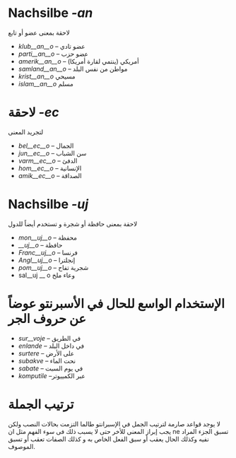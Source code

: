 # Nachsilbe *-an*

لاحقة بمعنى عضو أو تابع 
- *klub__an__o*    – عضو تادي
- *parti__an__o*   – عضو حزب 
- *amerik__an__o*  – أمريكي (ينتمي لقارة أمريكا)
- *samland__an__o* – مواطن من نفس البلد
- *krist__an__o* مسيحي
- *islam__an__o* مسلم 

# لاحقة *-ec*

لتجريد المعنى 
- *bel__ec__o* – الجمال 
- *jun__ec__o* – سن الشباب
- *varm__ec__o* – الدفئ
- *hom__ec__o* – الإنسانية 
- *amik__ec__o* – الصداقة 
 

# Nachsilbe *-uj*

لاحقة بمعنى حافظة أو شجرة و تستخدم أيضاً للدول 
- *mon__uj__o* – محفظة 
- *__uj__o* – حافظة 
- *Franc__uj__o* – فرنسا 
- *Angl__uj__o* – إنجلترا
- *pom__uj__o* – شجرية تفاح
- sal__uj __ o وعاء ملخ  
 

# الإستخدام الواسع للحال في الأسبرنتو عوضاً عن حروف الجر 


- *sur__voje* – في الطريق 
- *enlande* – في داخل البلد 
- *surtere* – على الأرض 
- *subakve* – نحت الماء 
- *sabate* – في يوم السبت 
- *komputile* –عبر الكمييوتر 
 

# ترتيب الجملة 


لا يوجد قواعد صارمة لترتيب الجمل في الإسبرانتو طالما التزمت  بحالات النصب ولكن يجب إبراز المعنى للأخر حتى لا يسبب ذلك فى سوء الفهم مثل ان ne تسبق الجزء المراد نفيه وكذلك الحال يعقب أو سبق الفعل الخاص به و كذلك الصفات تعقب أو تسبق الموصوف.
